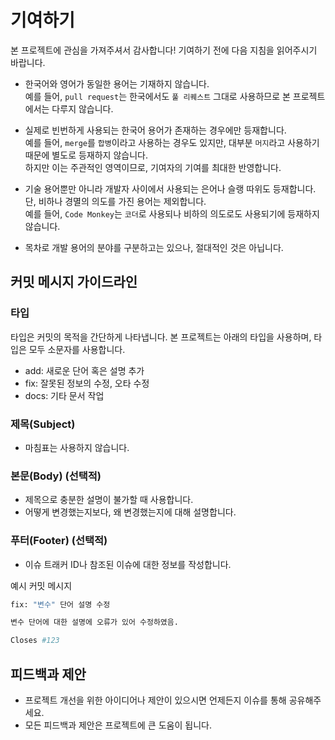# 기여하기

본 프로젝트에 관심을 가져주셔서 감사합니다! 기여하기 전에 다음 지침을 읽어주시기 바랍니다.

- 한국어와 영어가 동일한 용어는 기재하지 않습니다.
  <br/> 예를 들어, `pull request`는 한국에서도 `풀 리퀘스트` 그대로 사용하므로 본 프로젝트에서는 다루지 않습니다.
- 실제로 빈번하게 사용되는 한국어 용어가 존재하는 경우에만 등재합니다.
  <br/> 예를 들어, `merge`를 `합병`이라고 사용하는 경우도 있지만, 대부분 `머지`라고 사용하기 때문에 별도로 등재하지 않습니다.
  <br/> 하지만 이는 주관적인 영역이므로, 기여자의 기여를 최대한 반영합니다.
- 기술 용어뿐만 아니라 개발자 사이에서 사용되는 은어나 슬랭 따위도 등재합니다. 단, 비하나 경멸의 의도를 가진 용어는 제외합니다.
  <br/> 예를 들어, `Code Monkey`는 `코더`로 사용되나 비하의 의도로도 사용되기에 등재하지 않습니다.
    
- 목차로 개발 용어의 분야를 구분하고는 있으나, 절대적인 것은 아닙니다.

## 커밋 메시지 가이드라인

### 타입

타입은 커밋의 목적을 간단하게 나타냅니다. 본 프로젝트는 아래의 타입을 사용하며, 타입은 모두 소문자를 사용합니다.

- add: 새로운 단어 혹은 설명 추가
- fix: 잘못된 정보의 수정, 오타 수정
- docs: 기타 문서 작업

### 제목(Subject)

- 마침표는 사용하지 않습니다.

### 본문(Body) (선택적)

- 제목으로 충분한 설명이 불가할 때 사용합니다.
- 어떻게 변경했는지보다, 왜 변경했는지에 대해 설명합니다.

### 푸터(Footer) (선택적)

- 이슈 트래커 ID나 참조된 이슈에 대한 정보를 작성합니다.

예시 커밋 메시지

```bash
fix: "변수" 단어 설명 수정

변수 단어에 대한 설명에 오류가 있어 수정하였음.

Closes #123
```

## 피드백과 제안

- 프로젝트 개선을 위한 아이디어나 제안이 있으시면 언제든지 이슈를 통해 공유해주세요.
- 모든 피드백과 제안은 프로젝트에 큰 도움이 됩니다.
